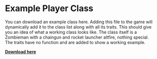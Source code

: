 # Example Player Class

You can download an example class here. Adding this file to the game will dynamically add it to the class list along with all its traits. This should give you an idea of what a working class looks like. The class itself is a Zombieman with a chaingun and rocket launcher altfire, nothing special. The traits have no function and are added to show a working example.

**[Download here](files/gvhre-dummyclass-1.pk3)**
